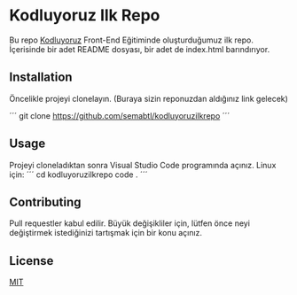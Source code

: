 # Kodluyoruz Ilk Repo
Bu repo [Kodluyoruz](https://kodluyoruz.org/) Front-End Eğitiminde oluşturduğumuz ilk repo. İçerisinde bir adet README dosyası, bir adet de index.html barındırıyor.

## Installation
Öncelikle projeyi clonelayın. (Buraya sizin reponuzdan aldığınız link gelecek)

´´´
git clone https://github.com/semabtl/kodluyoruzilkrepo
´´´

## Usage
Projeyi cloneladıktan sonra Visual Studio Code programında açınız.
Linux için:
´´´
cd kodluyoruzilkrepo
code .
´´´

## Contributing
Pull requestler kabul edilir. Büyük değişikliler için, lütfen önce neyi değiştirmek istediğinizi tartışmak için bir konu açınız.

## License
[MIT](https://choosealicense.com/licenses/mit/)


